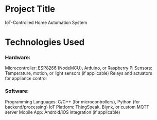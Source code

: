 # Project Title
IoT-Controlled Home Automation System
# Technologies Used
### Hardware:

 Microcontroller: ESP8266 (NodeMCU), Arduino, or Raspberry Pi
 Sensors: Temperature, motion, or light sensors (if applicable)
 Relays and actuators for appliance control
### Software:

Programming Languages: C/C++ (for microcontrollers), Python (for backend/processing)
IoT Platform: ThingSpeak, Blynk, or custom MQTT server
Mobile App: Android/iOS integration (if applicable)
